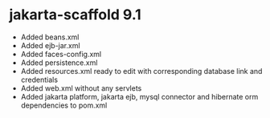 # jakarta-scaffold 9.1

- Added beans.xml
- Added ejb-jar.xml
- Added faces-config.xml
- Added persistence.xml
- Added resources.xml ready to edit with corresponding database link and credentials
- Added web.xml without any servlets
- Added jakarta platform, jakarta ejb, mysql connector and hibernate orm dependencies to pom.xml

